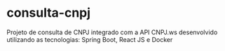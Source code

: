 # consulta-cnpj
 Projeto de consulta de CNPJ integrado com a API CNPJ.ws desenvolvido utilizando as tecnologias: Spring Boot, React JS e Docker
